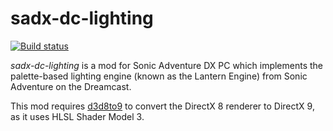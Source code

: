 # sadx-dc-lighting
[![Build status](https://ci.appveyor.com/api/projects/status/0xab7rqxy33nv835?svg=true)](https://ci.appveyor.com/project/SonicFreak94/sadx-dc-lighting)

*sadx-dc-lighting* is a mod for Sonic Adventure DX PC which implements the palette-based lighting engine (known as the Lantern Engine) from Sonic Adventure on the Dreamcast.

This mod requires [d3d8to9](https://github.com/crosire/d3d8to9) to convert the DirectX 8 renderer to DirectX 9, as it uses HLSL Shader Model 3.
